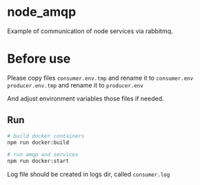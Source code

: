 # node_amqp

Example of communication of node services via rabbitmq.

# Before use

Please copy files
`consumer.env.tmp` and rename it to `consumer.env`
`producer.env.tmp` and rename it to `producer.env`

And adjust environment variables those files if needed. 


## Run

```bash
# build docker containers
npm run docker:build

# run amqp and services
npm run docker:start
```

Log file should be created in logs dir, called `consumer.log`

